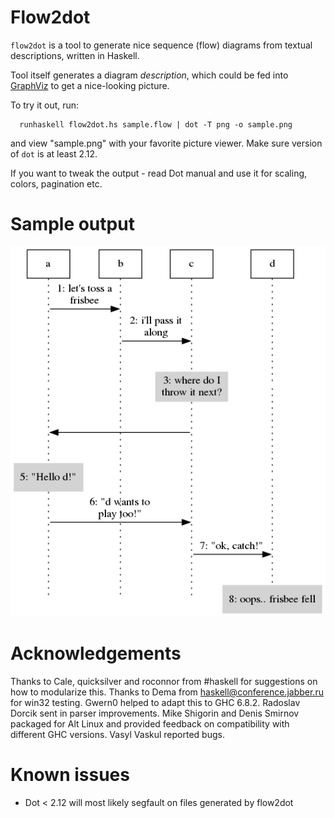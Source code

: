 Flow2dot
========
`flow2dot` is a tool to generate nice sequence (flow) diagrams from
textual descriptions, written in Haskell.

Tool itself generates a diagram _description_, which could be fed into [GraphViz](www.graphviz.org)
to get a nice-looking picture.

To try it out, run:
```
  runhaskell flow2dot.hs sample.flow | dot -T png -o sample.png
```
and view "sample.png" with your favorite picture viewer. Make sure 
version of `dot` is at least 2.12.

If you want to tweak the output - read Dot manual
and use it for scaling, colors, pagination etc.

Sample output
============
![sample.png](sample.png)

Acknowledgements
================
Thanks to Cale, quicksilver and roconnor from #haskell for
suggestions on how to modularize this. Thanks to Dema from
haskell@conference.jabber.ru for win32 testing. Gwern0 helped
to adapt this to GHC 6.8.2. Radoslav Dorcik sent in parser improvements.
Mike Shigorin and Denis Smirnov packaged for Alt Linux and provided feedback
on compatibility with different GHC versions. Vasyl Vaskul reported bugs.

Known issues
============

* Dot < 2.12 will most likely segfault on files generated by flow2dot
